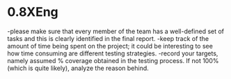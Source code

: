 # 0.8XEng

-please make sure that every member of the team has a well-defined set of tasks and this is clearly identified in the final report.
-keep track of the amount of time being spent on the project; it could be interesting to see how time consuming are different testing strategies.
-record your targets, namely assumed % coverage obtained in the testing process. If not 100% (which is quite likely), analyze the reason behind.